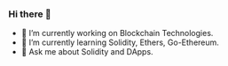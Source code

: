 ### Hi there 👋

- 🔭 I’m currently working on Blockchain Technologies.
- 🌱 I’m currently learning Solidity, Ethers, Go-Ethereum.
- 💬 Ask me about Solidity and DApps.

<!--
**MrCJ91/MrCJ91** is a ✨ _special_ ✨ repository because its `README.md` (this file) appears on your GitHub profile.

Here are some ideas to get you started:

- 🔭 I’m currently working on ...
- 🌱 I’m currently learning ...
- 👯 I’m looking to collaborate on ...
- 🤔 I’m looking for help with ...
- 💬 Ask me about ...
- 📫 How to reach me: ...
- 😄 Pronouns: ...
- ⚡ Fun fact: ...
-->
